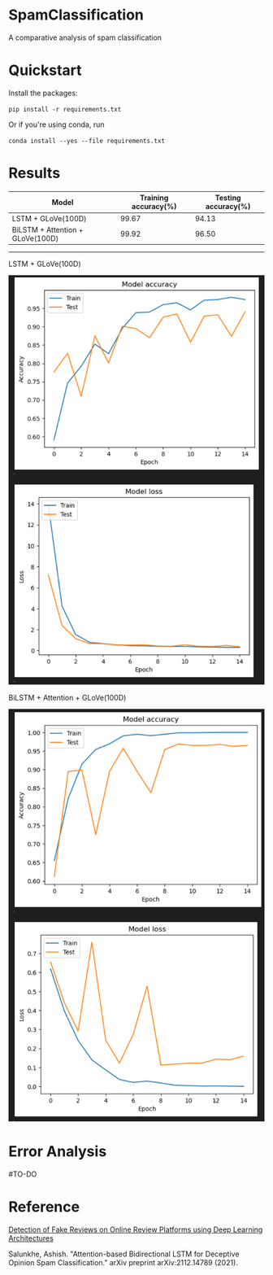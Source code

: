 # SpamClassification

A comparative analysis of spam classification

# Quickstart

Install the packages:

`pip install -r requirements.txt`

Or if you're using conda, run

`conda install --yes --file requirements.txt`

# Results

| Model                            | Training accuracy(%) | Testing accuracy(%) |
| -------------------------------- | -------------------- | ------------------- |
| LSTM + GLoVe(100D)               | 99.67                | 94.13               |
| BiLSTM + Attention + GLoVe(100D) | 99.92                | 96.50               |

---

LSTM + GLoVe(100D)

![LSTM](./results/images/cnn_graph.png)

BiLSTM + Attention + GLoVe(100D)

![BiLSTM](./results/images/attention_graph.png)

# Error Analysis

#TO-DO

# Reference

[Detection of Fake Reviews on Online Review Platforms using Deep Learning Architectures
](https://github.com/ashishsalunkhe/DeepSpamReview-Detection-of-Fake-Reviews-on-Online-Review-Platforms-using-DeepLearning-Architectures)

Salunkhe, Ashish. "Attention-based Bidirectional LSTM for Deceptive Opinion Spam Classification." arXiv preprint arXiv:2112.14789 (2021).
